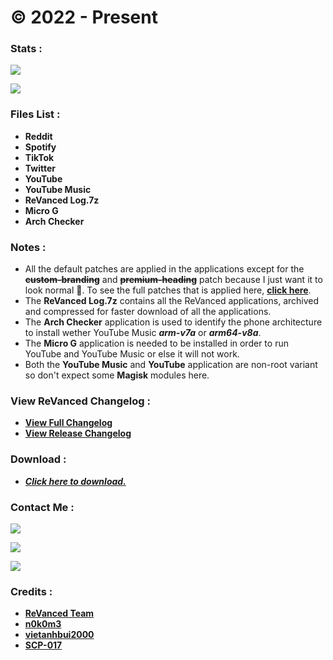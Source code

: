 # © 2022 - Present

### **Stats :**
![](https://img.shields.io/github/v/release/SCP-017/ReVanced-Download?label=RELEASE&style=for-the-badge)

![](https://img.shields.io/github/downloads/SCP-017/ReVanced-Download/total?label=TOTAL%20DOWNLOADS&color=red&style=for-the-badge)

### **Files List :**
- **Reddit**
- **Spotify**
- **TikTok**
- **Twitter**
- **YouTube**
- **YouTube Music**
- **ReVanced Log.7z**
- **Micro G**
- **Arch Checker**

### **Notes :**
- All the default patches are applied in the applications except for the **~~custom-branding~~** and **~~premium-heading~~** patch because I just want it to look normal 🤦. To see the full patches that is applied here, [**click here**](https://github.com/revanced/revanced-patches).
- The **ReVanced Log.7z** contains all the ReVanced applications, archived and compressed for faster download of all the applications.
- The **Arch Checker** application is used to identify the phone architecture to install wether YouTube Music ***arm-v7a*** or ***arm64-v8a***.
- The **Micro G** application is needed to be installed in order to run YouTube and YouTube Music or else it will not work.
- Both the **YouTube Music** and **YouTube** application are non-root variant so don't expect some **Magisk** modules here.

### **View ReVanced Changelog :**
- [**View Full Changelog**](https://github.com/revanced/revanced-patches/blob/main/CHANGELOG.md)
- [**View Release Changelog**](https://github.com/revanced/revanced-patches/releases)

### **Download :**
- [***Click here to download.***](https://github.com/SCP-017/ReVanced-Download/releases)

### **Contact Me :**
[![](https://img.shields.io/badge/ProtonMail-8B89CC?style=for-the-badge&logo=protonmail&logoColor=white)](mailto:ph.server@pm.me)

[![](https://img.shields.io/badge/GitHub-100000?style=for-the-badge&logo=github&logoColor=white)](https://github.com/SCP-017)

[![](https://img.shields.io/badge/Messenger-00B2FF?style=for-the-badge&logo=messenger&logoColor=white)](https://m.me/fb.me.2)

### **Credits :**
- [**ReVanced Team**](https://github.com/revanced)
- [**n0k0m3**](https://github.com/n0k0m3)
- [**vietanhbui2000**](https://github.com/vietanhbui2000)
- [**SCP-017**](https://phc.onl/members/scp-017.1530736)
